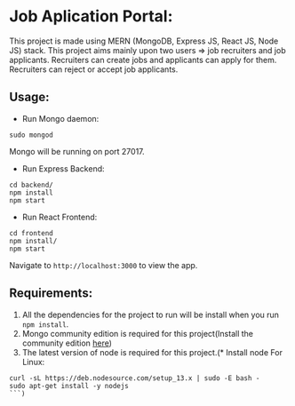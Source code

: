 # Job Aplication Portal:
This project is made using MERN (MongoDB, Express JS, React JS, Node JS) stack. This project aims mainly upon two users => job recruiters and job applicants. Recruiters can create jobs and applicants can apply for them. Recruiters can reject or accept job applicants. 

## Usage:
* Run Mongo daemon:
```
sudo mongod
```
Mongo will be running on port 27017.


* Run Express Backend:
```
cd backend/
npm install
npm start
```

* Run React Frontend:
```
cd frontend
npm install/
npm start
```
Navigate to `http://localhost:3000` to view the app.

## Requirements:
1. All the dependencies for the project to run will be install when you run `npm install`.
2. Mongo community edition is required for this project(Install the community edition [here](https://docs.mongodb.com/manual/installation/#mongodb-community-edition-installation-tutorials))
3. The latest version of node is required for this project.(* Install node For Linux:
```
curl -sL https://deb.nodesource.com/setup_13.x | sudo -E bash -
sudo apt-get install -y nodejs
```)

